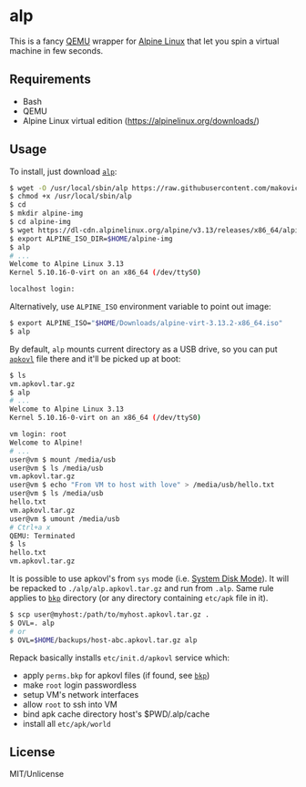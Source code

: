 # alp

This is a fancy [QEMU](https://www.qemu.org/) wrapper for [Alpine Linux](https://alpinelinux.org/) that let you spin a virtual machine in few seconds.

## Requirements

* Bash
* QEMU
* Alpine Linux virtual edition (https://alpinelinux.org/downloads/)

## Usage

To install, just download [`alp`](https://raw.githubusercontent.com/makovich/alp/master/alp):
```sh
$ wget -O /usr/local/sbin/alp https://raw.githubusercontent.com/makovich/alp/master/alp
$ chmod +x /usr/local/sbin/alp
$ cd
$ mkdir alpine-img
$ cd alpine-img
$ wget https://dl-cdn.alpinelinux.org/alpine/v3.13/releases/x86_64/alpine-virt-3.13.3-x86_64.iso
$ export ALPINE_ISO_DIR=$HOME/alpine-img
$ alp
# ...
Welcome to Alpine Linux 3.13
Kernel 5.10.16-0-virt on an x86_64 (/dev/ttyS0)

localhost login:
```

Alternatively, use `ALPINE_ISO` environment variable to point out image:
```sh
$ export ALPINE_ISO="$HOME/Downloads/alpine-virt-3.13.2-x86_64.iso"
$ alp
```

By default, `alp` mounts current directory as a USB drive, so you can put [`apkovl`](https://wiki.alpinelinux.org/wiki/Alpine_local_backup) file there and it'll be picked up at boot:
```sh
$ ls
vm.apkovl.tar.gz
$ alp
# ...
Welcome to Alpine Linux 3.13
Kernel 5.10.16-0-virt on an x86_64 (/dev/ttyS0)

vm login: root
Welcome to Alpine!
# ...
user@vm $ mount /media/usb
user@vm $ ls /media/usb
vm.apkovl.tar.gz
user@vm $ echo "From VM to host with love" > /media/usb/hello.txt
user@vm $ ls /media/usb
hello.txt
vm.apkovl.tar.gz
user@vm $ umount /media/usb
# Ctrl+a x
QEMU: Terminated
$ ls
hello.txt
vm.apkovl.tar.gz
```

It is possible to use apkovl's from `sys` mode (i.e. [System Disk Mode](https://wiki.alpinelinux.org/wiki/Installation#Installation_Overview)). It will be repacked to `./alp/alp.apkovl.tar.gz` and run from `.alp`. Same rule applies to [`bkp`](https://github.com/makovich/bkp) directory (or any directory containing `etc/apk` file in it).

```sh
$ scp user@myhost:/path/to/myhost.apkovl.tar.gz .
$ OVL=. alp
# or
$ OVL=$HOME/backups/host-abc.apkovl.tar.gz alp
```

Repack basically installs `etc/init.d/apkovl` service which:
* apply `perms.bkp` for apkovl files (if found, see [`bkp`](https://github.com/makovich/bkp))
* make `root` login passwordless
* setup VM's network interfaces
* allow `root` to ssh into VM
* bind apk cache directory host's $PWD/.alp/cache
* install all `etc/apk/world`

## License

MIT/Unlicense
